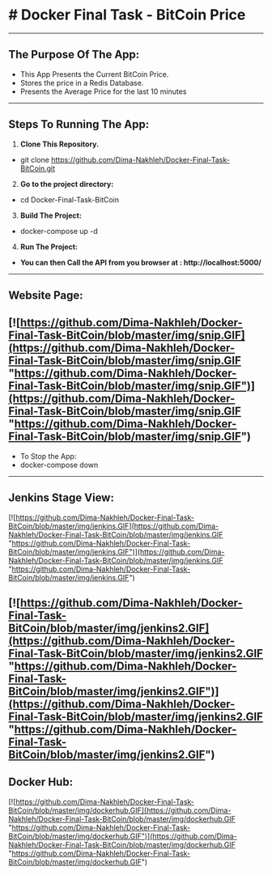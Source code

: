 # # Docker Final Task - BitCoin Price
----
## **The Purpose Of The App:**
- This App Presents the Current BitCoin Price.
- Stores the price in a Redis Database.
- Presents the Average Price for the last 10 minutes

----
## **Steps To Running The App:**
1. **Clone This Repository.**
- git clone https://github.com/Dima-Nakhleh/Docker-Final-Task-BitCoin.git 
 
2. **Go to the project directory:**
- cd Docker-Final-Task-BitCoin

3. **Build The Project:**
- docker-compose up -d

4. **Run The Project:**
-  **You can then Call the API from you browser at : http://localhost:5000/**
---
## **Website Page:**
[![https://github.com/Dima-Nakhleh/Docker-Final-Task-BitCoin/blob/master/img/snip.GIF](https://github.com/Dima-Nakhleh/Docker-Final-Task-BitCoin/blob/master/img/snip.GIF "https://github.com/Dima-Nakhleh/Docker-Final-Task-BitCoin/blob/master/img/snip.GIF")](https://github.com/Dima-Nakhleh/Docker-Final-Task-BitCoin/blob/master/img/snip.GIF "https://github.com/Dima-Nakhleh/Docker-Final-Task-BitCoin/blob/master/img/snip.GIF")
----
- To Stop the App:  
- docker-compose down
----

## **Jenkins Stage View:**
[![https://github.com/Dima-Nakhleh/Docker-Final-Task-BitCoin/blob/master/img/jenkins.GIF](https://github.com/Dima-Nakhleh/Docker-Final-Task-BitCoin/blob/master/img/jenkins.GIF "https://github.com/Dima-Nakhleh/Docker-Final-Task-BitCoin/blob/master/img/jenkins.GIF")](https://github.com/Dima-Nakhleh/Docker-Final-Task-BitCoin/blob/master/img/jenkins.GIF "https://github.com/Dima-Nakhleh/Docker-Final-Task-BitCoin/blob/master/img/jenkins.GIF")

[![https://github.com/Dima-Nakhleh/Docker-Final-Task-BitCoin/blob/master/img/jenkins2.GIF](https://github.com/Dima-Nakhleh/Docker-Final-Task-BitCoin/blob/master/img/jenkins2.GIF "https://github.com/Dima-Nakhleh/Docker-Final-Task-BitCoin/blob/master/img/jenkins2.GIF")](https://github.com/Dima-Nakhleh/Docker-Final-Task-BitCoin/blob/master/img/jenkins2.GIF "https://github.com/Dima-Nakhleh/Docker-Final-Task-BitCoin/blob/master/img/jenkins2.GIF")
---
## **Docker Hub:**
[![https://github.com/Dima-Nakhleh/Docker-Final-Task-BitCoin/blob/master/img/dockerhub.GIF](https://github.com/Dima-Nakhleh/Docker-Final-Task-BitCoin/blob/master/img/dockerhub.GIF "https://github.com/Dima-Nakhleh/Docker-Final-Task-BitCoin/blob/master/img/dockerhub.GIF")](https://github.com/Dima-Nakhleh/Docker-Final-Task-BitCoin/blob/master/img/dockerhub.GIF "https://github.com/Dima-Nakhleh/Docker-Final-Task-BitCoin/blob/master/img/dockerhub.GIF")


